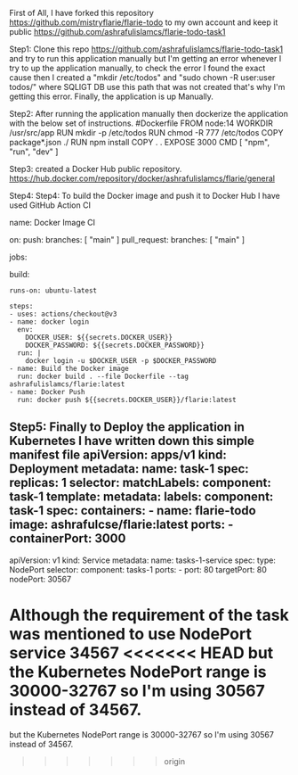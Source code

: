 First of All, I have forked this repository https://github.com/mistryflarie/flarie-todo to my own account and keep it public https://github.com/ashrafulislamcs/flarie-todo-task1

Step1: Clone this repo https://github.com/ashrafulislamcs/flarie-todo-task1 and try to run this application manually
but I'm getting an error whenever I try to up the application manually, to check the error I found the exact cause 
then I created a "mkdir /etc/todos" and "sudo chown -R user:user todos/" where SQLIGT DB use this path
that was not created that's why I'm getting this error. Finally, the application is up Manually.

Step2: After running the application manually then dockerize the application with the below set of instructions.
#Dockerfile
FROM node:14
WORKDIR /usr/src/app
RUN mkdir -p /etc/todos
RUN chmod -R 777 /etc/todos
COPY package*.json ./
RUN npm install
COPY . .
EXPOSE 3000
CMD [ "npm", "run", "dev" ]

Step3: created a Docker Hub public repository.
https://hub.docker.com/repository/docker/ashrafulislamcs/flarie/general


Step4:
Step4: To build the Docker image and push it to Docker Hub I have used GitHub Action CI

name: Docker Image CI

on:
  push:
    branches: [ "main" ]
  pull_request:
    branches: [ "main" ]

jobs:

  build:

    runs-on: ubuntu-latest

    steps:
    - uses: actions/checkout@v3
    - name: docker login
      env:
        DOCKER_USER: ${{secrets.DOCKER_USER}}
        DOCKER_PASSWORD: ${{secrets.DOCKER_PASSWORD}}
      run: |
        docker login -u $DOCKER_USER -p $DOCKER_PASSWORD
    - name: Build the Docker image
      run: docker build . --file Dockerfile --tag ashrafulislamcs/flarie:latest
    - name: Docker Push
      run: docker push ${{secrets.DOCKER_USER}}/flarie:latest
	  
Step5: Finally to Deploy the application in Kubernetes I have written down this simple manifest file
apiVersion: apps/v1
kind: Deployment
metadata:
    name: task-1
spec:
    replicas: 1
    selector:
        matchLabels:
            component: task-1
    template:
        metadata:
            labels:
                component: task-1
        spec:
            containers:
                - name: flarie-todo
                  image: ashrafulcse/flarie:latest
                  ports:
                    - containerPort: 3000
---
apiVersion: v1
kind: Service
metadata:
    name: tasks-1-service
spec:
    type: NodePort
    selector:
        component: tasks-1
    ports:
        - port: 80
          targetPort: 80
          nodePort: 30567
		  
Although the requirement of the task was mentioned to use NodePort service 34567
<<<<<<< HEAD
but the Kubernetes NodePort range is 30000-32767 so I'm using 30567 instead of 34567.
=======
but the Kubernetes NodePort range is 30000-32767 so I'm using 30567 instead of 34567.
>>>>>>> origin
